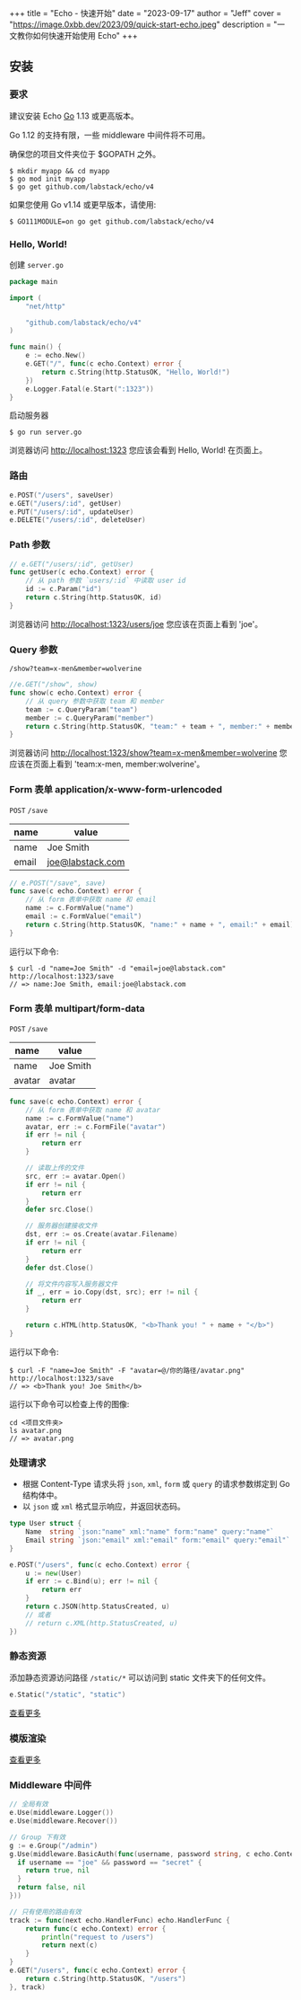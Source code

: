 +++
title = "Echo - 快速开始"
date = "2023-09-17"
author = "Jeff"
cover = "https://image.0xbb.dev/2023/09/quick-start-echo.jpeg"
description = "一文教你如何快速开始使用 Echo"
+++

## 安装
### 要求
建议安装 Echo [Go](https://go.dev/doc/install) 1.13 或更高版本。

Go 1.12 的支持有限，一些 middleware 中间件将不可用。

确保您的项目文件夹位于 $GOPATH 之外。

```shell
$ mkdir myapp && cd myapp
$ go mod init myapp
$ go get github.com/labstack/echo/v4
```

如果您使用 Go v1.14 或更早版本，请使用:

```shell
$ GO111MODULE=on go get github.com/labstack/echo/v4
```

### Hello, World!
创建 `server.go`

```go
package main

import (
    "net/http"

    "github.com/labstack/echo/v4"
)

func main() {
    e := echo.New()
    e.GET("/", func(c echo.Context) error {
        return c.String(http.StatusOK, "Hello, World!")
    })
    e.Logger.Fatal(e.Start(":1323"))
}
```

启动服务器

```shell
$ go run server.go
```

浏览器访问 [http://localhost:1323](http://localhost:1323) 您应该会看到 Hello, World! 在页面上。

### 路由

```go
e.POST("/users", saveUser)
e.GET("/users/:id", getUser)
e.PUT("/users/:id", updateUser)
e.DELETE("/users/:id", deleteUser)
```

### Path 参数

```go
// e.GET("/users/:id", getUser)
func getUser(c echo.Context) error {
    // 从 path 参数 `users/:id` 中读取 user id
    id := c.Param("id")
    return c.String(http.StatusOK, id)
}
```

浏览器访问 [http://localhost:1323/users/joe](http://localhost:1323/users/joe) 您应该在页面上看到 'joe'。

### Query 参数

`/show?team=x-men&member=wolverine`

```go
//e.GET("/show", show)
func show(c echo.Context) error {
    // 从 query 参数中获取 team 和 member
    team := c.QueryParam("team")
    member := c.QueryParam("member")
    return c.String(http.StatusOK, "team:" + team + ", member:" + member)
}
```

浏览器访问 [http://localhost:1323/show?team=x-men&member=wolverine](http://localhost:1323/show?team=x-men&member=wolverine) 您应该在页面上看到 'team:x-men, member:wolverine'。

### Form 表单 application/x-www-form-urlencoded

`POST` `/save`

| name  | value            |
| ----- | ---------------- |
| name  | Joe Smith        |
| email | joe@labstack.com |

```go
// e.POST("/save", save)
func save(c echo.Context) error {
    // 从 form 表单中获取 name 和 email
    name := c.FormValue("name")
    email := c.FormValue("email")
    return c.String(http.StatusOK, "name:" + name + ", email:" + email)
}
```

运行以下命令:

```shell
$ curl -d "name=Joe Smith" -d "email=joe@labstack.com" http://localhost:1323/save
// => name:Joe Smith, email:joe@labstack.com
```

### Form 表单 multipart/form-data

`POST` `/save`

| name   | value     |
| ------ | --------- |
| name   | Joe Smith |
| avatar | avatar    |

```go
func save(c echo.Context) error {
    // 从 form 表单中获取 name 和 avatar
    name := c.FormValue("name")
    avatar, err := c.FormFile("avatar")
    if err != nil {
        return err
    }

    // 读取上传的文件
    src, err := avatar.Open()
    if err != nil {
        return err
    }
    defer src.Close()

    // 服务器创建接收文件
    dst, err := os.Create(avatar.Filename)
    if err != nil {
        return err
    }
    defer dst.Close()

    // 将文件内容写入服务器文件
    if _, err = io.Copy(dst, src); err != nil {
        return err
    }

    return c.HTML(http.StatusOK, "<b>Thank you! " + name + "</b>")
}
```

运行以下命令:

```shell
$ curl -F "name=Joe Smith" -F "avatar=@/你的路径/avatar.png" http://localhost:1323/save
// => <b>Thank you! Joe Smith</b>
```

运行以下命令可以检查上传的图像:

```shell
cd <项目文件夹>
ls avatar.png
// => avatar.png
```

### 处理请求

- 根据 Content-Type 请求头将 `json`, `xml`, `form` 或 `query` 的请求参数绑定到 Go 结构体中。
- 以 `json` 或 `xml` 格式显示响应，并返回状态码。

```go
type User struct {
    Name  string `json:"name" xml:"name" form:"name" query:"name"`
    Email string `json:"email" xml:"email" form:"email" query:"email"`
}

e.POST("/users", func(c echo.Context) error {
    u := new(User)
    if err := c.Bind(u); err != nil {
        return err
    }
    return c.JSON(http.StatusCreated, u)
    // 或者
    // return c.XML(http.StatusCreated, u)
})
```

### 静态资源

添加静态资源访问路径 `/static/*` 可以访问到 static 文件夹下的任何文件。

```go
e.Static("/static", "static")
```

[查看更多](https://echo.labstack.com/docs/static-files)

### 模版渲染

[查看更多](https://echo.labstack.com/docs/templates)

### Middleware 中间件

```go
// 全局有效
e.Use(middleware.Logger())
e.Use(middleware.Recover())

// Group 下有效
g := e.Group("/admin")
g.Use(middleware.BasicAuth(func(username, password string, c echo.Context) (bool, error) {
  if username == "joe" && password == "secret" {
    return true, nil
  }
  return false, nil
}))

// 只有使用的路由有效
track := func(next echo.HandlerFunc) echo.HandlerFunc {
    return func(c echo.Context) error {
        println("request to /users")
        return next(c)
    }
}
e.GET("/users", func(c echo.Context) error {
    return c.String(http.StatusOK, "/users")
}, track)
```
